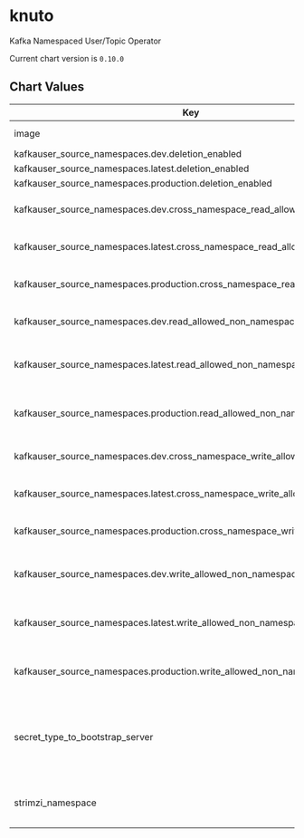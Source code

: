 knuto
=====
Kafka Namespaced User/Topic Operator

Current chart version is `0.10.0`





## Chart Values

| Key | Type | Default | Description |
|-----|------|---------|-------------|
| image | string | `"niradynamics/knuto:84a6543"` | Which knuto docker image to install |
| kafkauser_source_namespaces.dev.deletion_enabled | bool | `true` |  |
| kafkauser_source_namespaces.latest.deletion_enabled | bool | `false` |  |
| kafkauser_source_namespaces.production.deletion_enabled | bool | `false` |  |
| kafkauser_source_namespaces.dev.cross_namespace_read_allowed | bool | `false` | Set to true if it should be allowed to create users with read access from all topics. |
| kafkauser_source_namespaces.latest.cross_namespace_read_allowed | bool | `false` | Set to true if it should be allowed to create users with read access from all topics. |
| kafkauser_source_namespaces.production.cross_namespace_read_allowed | bool | `false` | Set to true if it should be allowed to create users with read access from all topics. |
| kafkauser_source_namespaces.dev.read_allowed_non_namespaced_topics | list of strings | [] | Topics not prefixed with "dev-" which is still allowed to create users with read permissions to. |
| kafkauser_source_namespaces.latest.read_allowed_non_namespaced_topics | list of strings | [] | Topics not prefixed with "latest-" which is still allowed to create users with read permissions to. |
| kafkauser_source_namespaces.production.read_allowed_non_namespaced_topics | list of strings | [] | Topics not prefixed with "production-" which is still allowed to create users with read permissions to. |
| kafkauser_source_namespaces.dev.cross_namespace_write_allowed | bool | `false` | Set to true if it should be allowed to create users with write access to all topics. |
| kafkauser_source_namespaces.latest.cross_namespace_write_allowed | bool | `false` | Set to true if it should be allowed to create users with write access to all topics. |
| kafkauser_source_namespaces.production.cross_namespace_write_allowed | bool | `false` | Set to true if it should be allowed to create users with write access to all topics. |
| kafkauser_source_namespaces.dev.write_allowed_non_namespaced_topics | list of strings | [] | Topics not prefixed with "dev-" which is still allowed to create users with write permissions to. |
| kafkauser_source_namespaces.latest.write_allowed_non_namespaced_topics | list of strings | [] | Topics not prefixed with "latest-" which is still allowed to create users with write permissions to. |
| kafkauser_source_namespaces.production.write_allowed_non_namespaced_topics | list of strings | [] | Topics not prefixed with "production-" which is still allowed to create users with write permissions to. |
| secret_type_to_bootstrap_server | object | `{"scram-sha-512":"production-kafka-bootstrap.kafka.svc.cluster.local:9092"}` | Mapping of secret type to the DNS name an port of the Kafka service. Used to construct kafka-client.properties in Secrets placed in the namespaces configured in kafkauser_source_namespaces |
| strimzi_namespace | string | `"kafka"` | The namespace in which the Strimzi User and Topic operator listens for KafkaUser and KafkaTopic CRDs. |
